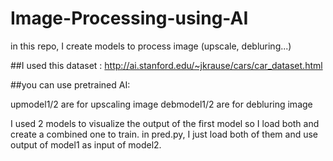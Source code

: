 # Image-Processing-using-AI
in this repo, I create models to process image (upscale, debluring...)

##I used this dataset : http://ai.stanford.edu/~jkrause/cars/car_dataset.html

##you can use pretrained AI: 

upmodel1/2 are for upscaling image
debmodel1/2 are for debluring image

I used 2 models to visualize the output of the first model so I load both and create a combined one to train.
in pred.py, I just load both of them and use output of model1 as input of model2.
